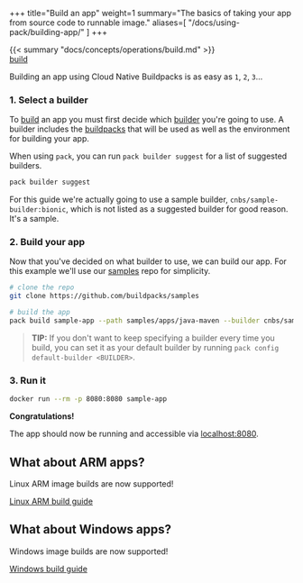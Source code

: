 +++
title="Build an app"
weight=1
summary="The basics of taking your app from source code to runnable image."
aliases=[
    "/docs/using-pack/building-app/"
]
+++

<div class="quote mb-4">
    {{< summary "docs/concepts/operations/build.md" >}}
    <div class="author"><a href="/docs/concepts/operations/build">build</a></div>
</div>

Building an app using Cloud Native Buildpacks is as easy as `1`, `2`, `3`...

### 1. Select a builder

To [build][build] an app you must first decide which [builder][builder] you're going to use. A builder
includes the [buildpacks][buildpack] that will be used as well as the environment for building your
app.

When using `pack`, you can run `pack builder suggest` for a list of suggested builders.

```bash
pack builder suggest
```

For this guide we're actually going to use a sample builder, `cnbs/sample-builder:bionic`, which is not listed
as a suggested builder for good reason. It's a sample.

### 2. Build your app

Now that you've decided on what builder to use, we can build our app. For this example we'll use our [samples][samples]
repo for simplicity.

```bash
# clone the repo
git clone https://github.com/buildpacks/samples

# build the app
pack build sample-app --path samples/apps/java-maven --builder cnbs/sample-builder:bionic
```

> **TIP:** If you don't want to keep specifying a builder every time you build, you can set it as your default
> builder by running `pack config default-builder <BUILDER>`.

### 3. Run it

```bash
docker run --rm -p 8080:8080 sample-app
```

**Congratulations!**

The app should now be running and accessible via [localhost:8080](http://localhost:8080).

## What about ARM apps?

Linux ARM image builds are now supported!

<a href="/docs/app-developer-guide/build-an-arm-app" class="button bg-blue">Linux ARM build guide</a>

## What about Windows apps?

Windows image builds are now supported!

<a href="/docs/app-developer-guide/build-a-windows-app" class="button bg-blue">Windows build guide</a>

[build]: /docs/concepts/operations/build
[builder]: /docs/concepts/components/builder
[buildpack]: /docs/concepts/components/buildpack
[samples]: https://github.com/buildpacks/samples
